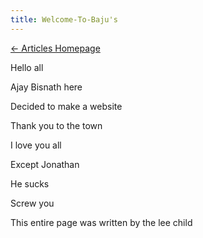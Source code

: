 ```yaml
---
title: Welcome-To-Baju's
---
```


[← Articles Homepage](../../⌂%20Home%20Page/Articles.md)
 
Hello all

Ajay Bisnath here

Decided to make a website

Thank you to the town

I love you all

Except Jonathan

He sucks

Screw you

This entire page was written by the lee child

